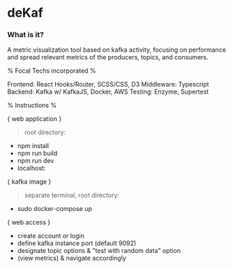 # deKaf

### What is it?

A metric visualization tool based on kafka activity, focusing on performance and spread relevant metrics of the producers, topics, and consumers.

% Focal Techs incorporated %

Frontend: React Hooks/Router, SCSS/CSS, D3
Middleware: Typescript
Backend: Kafka w/ KafkaJS, Docker, AWS 
Testing: Enzyme, Supertest


% Instructions %

{ web application }
> root directory:
- npm install
- npm run build
- npm run dev
- localhost:

{ kafka image }
> separate terminal, root directory:
- sudo docker-compose up

{ web access }
- create account or login
- define kafka instance port (default 9092)
- designate topic options & "test with random data" option
- (view metrics) & navigate accordingly
